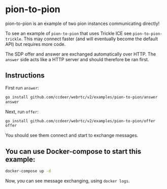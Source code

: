 # pion-to-pion
pion-to-pion is an example of two pion instances communicating directly!

To see an example of `pion-to-pion` that uses Trickle ICE see `pion-to-pion-trickle`.
This may connect faster (and will eventually become the default API) but requires
more code.

The SDP offer and answer are exchanged automatically over HTTP.
The `answer` side acts like a HTTP server and should therefore be ran first.

## Instructions
First run `answer`:
```sh
go install github.com/ccdeer/webrtc/v2/examples/pion-to-pion/answer
answer
```
Next, run `offer`:
```sh
go install github.com/ccdeer/webrtc/v2/examples/pion-to-pion/offer
offer
```

You should see them connect and start to exchange messages.

## You can use Docker-compose to start this example:
```sh
docker-compose up -d
```

Now, you can see message exchanging, using `docker logs`.
